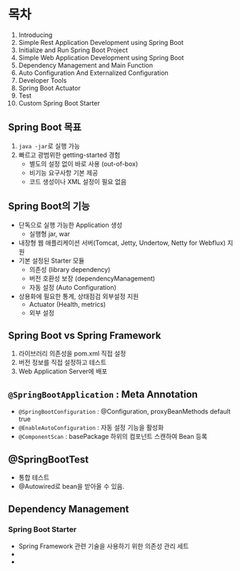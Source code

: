 # 목차
1. Introducing
2. Simple Rest Application Development using Spring Boot
3. Initialize and Run Spring Boot Project
4. Simple Web Application Development using Spring Boot
5. Dependency Management and Main Function
6. Auto Configuration And Externalized Configuration
7. Developer Tools
8. Spring Boot Actuator
9. Test
10. Custom Spring Boot Starter


## Spring Boot 목표

1. `java -jar`로 실행 가능
2. 빠르고 광범위한 getting-started 경험
   - 별도의 설정 없이 바로 사용 (out-of-box)
   - 비기능 요구사항 기본 제공
   - 코드 생성이나 XML 설정이 필요 없음

## Spring Boot의 기능

- 단독으로 실행 가능한 Application 생성
  - 실행형 jar, war
- 내장형 웹 애플리케이션 서버(Tomcat, Jetty, Undertow, Netty for Webflux) 지원
- 기본 설정된 Starter 모듈
  - 의존성 (library dependency)
  - 버전 호환성 보장 (dependencyManagement)
  - 자동 설정 (Auto Configuration)
- 상용화에 필요한 통계, 상태점검 외부설정 지원
  - Actuator (Health, metrics)
  - 외부 설정

## Spring Boot vs Spring Framework

1. 라이브러리 의존성을 pom.xml 직접 설정
2. 버전 정보를 직접 설정하고 테스트
3. Web Application Server에 배포

## `@SpringBootApplication` : Meta Annotation
- `@SpringBootConfiguration` : @Configuration, proxyBeanMethods default true
- `@EnableAutoConfiguration` : 자동 설정 기능을 활성화
- `@ComponentScan` : basePackage 하위의 컴포넌트 스캔하여 Bean 등록



## @SpringBootTest

- 통합 테스트
- @Autowired로 bean을 받아올 수 있음.

## Dependency Management

### Spring Boot Starter

- Spring Framework 관련 기술을 사용하기 위한 의존성 관리 세트
- 
- 